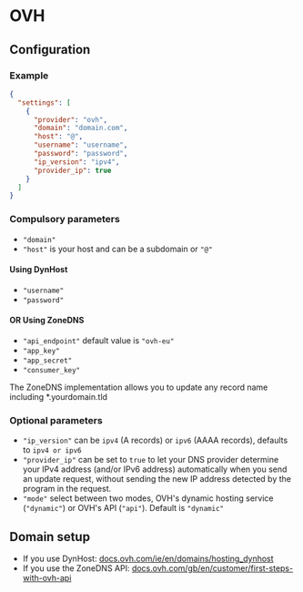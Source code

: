 # OVH

## Configuration

### Example

```json
{
  "settings": [
    {
      "provider": "ovh",
      "domain": "domain.com",
      "host": "@",
      "username": "username",
      "password": "password",
      "ip_version": "ipv4",
      "provider_ip": true
    }
  ]
}
```

### Compulsory parameters

- `"domain"`
- `"host"` is your host and can be a subdomain or `"@"`

#### Using DynHost

- `"username"`
- `"password"`

#### OR Using ZoneDNS

- `"api_endpoint"` default value is `"ovh-eu"`
- `"app_key"`
- `"app_secret"`
- `"consumer_key"`

The ZoneDNS implementation allows you to update any record name including *.yourdomain.tld

### Optional parameters

- `"ip_version"` can be `ipv4` (A records) or `ipv6` (AAAA records), defaults to `ipv4 or ipv6`
- `"provider_ip"` can be set to `true` to let your DNS provider determine your IPv4 address (and/or IPv6 address) automatically when you send an update request, without sending the new IP address detected by the program in the request.
- `"mode"` select between two modes, OVH's dynamic hosting service (`"dynamic"`) or OVH's API (`"api"`). Default is `"dynamic"`

## Domain setup

- If you use DynHost: [docs.ovh.com/ie/en/domains/hosting_dynhost](https://docs.ovh.com/ie/en/domains/hosting_dynhost/)
- If you use the ZoneDNS API: [docs.ovh.com/gb/en/customer/first-steps-with-ovh-api](https://docs.ovh.com/gb/en/customer/first-steps-with-ovh-api/)
